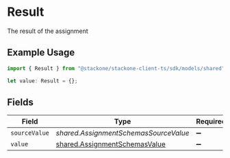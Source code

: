 # Result

The result of the assignment

## Example Usage

```typescript
import { Result } from "@stackone/stackone-client-ts/sdk/models/shared";

let value: Result = {};
```

## Fields

| Field                                                                                 | Type                                                                                  | Required                                                                              | Description                                                                           |
| ------------------------------------------------------------------------------------- | ------------------------------------------------------------------------------------- | ------------------------------------------------------------------------------------- | ------------------------------------------------------------------------------------- |
| `sourceValue`                                                                         | *shared.AssignmentSchemasSourceValue*                                                 | :heavy_minus_sign:                                                                    | N/A                                                                                   |
| `value`                                                                               | [shared.AssignmentSchemasValue](../../../sdk/models/shared/assignmentschemasvalue.md) | :heavy_minus_sign:                                                                    | N/A                                                                                   |